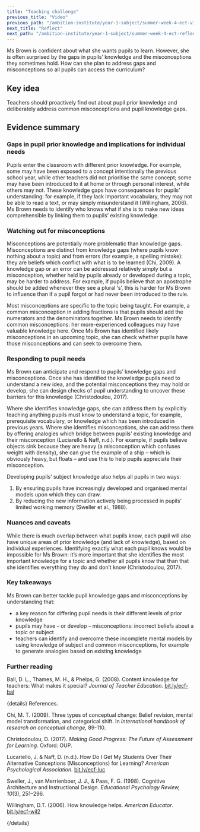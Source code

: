 ```yaml
---
title: "Teaching challenge"
previous_title: "Video"
previous_path: "/ambition-institute/year-1-subject/summer-week-4-ect-video"
next_title: "Reflect"
next_path: "/ambition-institute/year-1-subject/summer-week-4-ect-reflect"
---
```


Ms Brown is confident about what she wants pupils to learn. However, she is often surprised by the gaps in pupils’ knowledge and the misconceptions they sometimes hold. How can she plan to address gaps and misconceptions so all pupils can access the curriculum?

## Key idea

Teachers should proactively find out about pupil prior knowledge and deliberately address common misconceptions and pupil knowledge gaps.

## Evidence summary

### Gaps in pupil prior knowledge and implications for individual needs

Pupils enter the classroom with different prior knowledge. For example, some may have been exposed to a concept intentionally the previous school year, while other teachers did not prioritise the same concept; some may have been introduced to it at home or through personal interest, while others may not. These knowledge gaps have consequences for pupils’ understanding: for example, if they lack important vocabulary, they may not be able to read a text, or may simply misunderstand it (Willingham, 2006). Ms Brown needs to identify who knows what if she is to make new ideas comprehensible by linking them to pupils’ existing knowledge.

### Watching out for misconceptions

Misconceptions are potentially more problematic than knowledge gaps. Misconceptions are distinct from knowledge gaps (where pupils know nothing about a topic) and from errors (for example, a spelling mistake): they are beliefs which conflict with what is to be learned (Chi, 2009). A knowledge gap or an error can be addressed relatively simply but a misconception, whether held by pupils already or developed during a topic, may be harder to address. For example, if pupils believe that an apostrophe should be added whenever they see a plural ‘s’, this is harder for Ms Brown to influence than if a pupil forgot or had never been introduced to the rule.

Most misconceptions are specific to the topic being taught. For example, a common misconception in adding fractions is that pupils should add the numerators and the denominators together. Ms Brown needs to identify common misconceptions: her more-experienced colleagues may have valuable knowledge here. Once Ms Brown has identified likely misconceptions in an upcoming topic, she can check whether pupils have those misconceptions and can seek to overcome them.

### Responding to pupil needs

Ms Brown can anticipate and respond to pupils’ knowledge gaps and misconceptions. Once she has identified the knowledge pupils need to understand a new idea, and the potential misconceptions they may hold or develop, she can design checks of pupil understanding to uncover these barriers for this knowledge (Christodoulou, 2017).

Where she identifies knowledge gaps, she can address them by explicitly teaching anything pupils must know to understand a topic, for example, prerequisite vocabulary, or knowledge which has been introduced in previous years. Where she identifies misconceptions, she can address them by offering analogies which bridge between pupils’ existing knowledge and their misconception (Luciarello & Naff, n.d.). For example, if pupils believe objects sink because they are heavy (a misconception which confuses weight with density), she can give the example of a ship – which is obviously heavy, but floats – and use this to help pupils appreciate their misconception.

Developing pupils’ subject knowledge also helps all pupils in two ways:

1. By ensuring pupils have increasingly developed and organised mental models upon which they can draw.
2. By reducing the new information actively being processed in pupils’ limited working memory (Sweller et al., 1988).

### Nuances and caveats

While there is much overlap between what pupils know, each pupil will also have unique areas of prior knowledge (and lack of knowledge), based on individual experiences. Identifying exactly what each pupil knows would be impossible for Ms Brown: it’s more important that she identifies the most important knowledge for a topic and whether all pupils know that than that she identifies everything they do and don’t know (Christodoulou, 2017).

### Key takeaways

Ms Brown can better tackle pupil knowledge gaps and misconceptions by understanding
that:

- a key reason for differing pupil needs is their different levels of prior knowledge
- pupils may have – or develop – misconceptions: incorrect beliefs about a topic or subject
- teachers can identify and overcome these incomplete mental models by using knowledge of subject and common misconceptions, for example to generate analogies based on existing knowledge

### Further reading

Ball, D. L., Thames, M. H., & Phelps, G. (2008). Content knowledge for teachers: What makes it special? _Journal of Teacher Education._ [bit.ly/ecf-bal](http://bit.ly/ecf-bal)

{details}
References.

Chi, M. T. (2009). Three types of conceptual change: Belief revision, mental model transformation, and categorical shift. In _International handbook of research on conceptual change,_ 89-110.

Christodoulou, D. (2017). _Making Good Progress: The Future of Assessment for Learning._ Oxford: OUP.

Lucariello, J. &amp; Naff, D. (n.d.). How Do I Get My Students Over Their Alternative Conceptions (Misconceptions) for Learning? _American Psychological Association._ <a href="http://bit.ly/ecf-luc" target="_blank" rel="noopener">bit.ly/ecf-luc</a>

Sweller, J., van Merrienboer, J. J., &amp; Paas, F. G. (1998). Cognitive Architecture and Instructional Design. _Educational Psychology Review, 10_(3), 251–296.

Willingham, D.T. (2006). How knowledge helps. _American Educator_. <a href="http://bit.ly/ecf-wil2" target="_blank" rel="noopener">bit.ly/ecf-wil2</a>

{/details}
